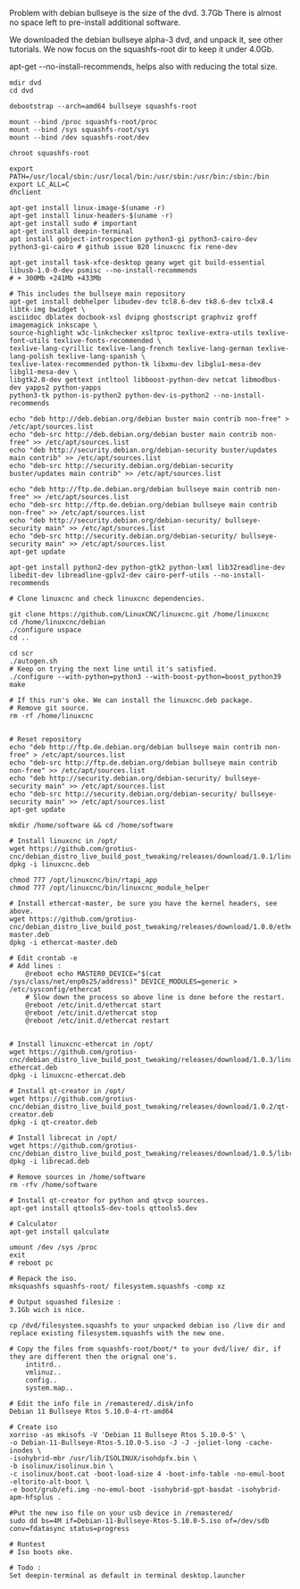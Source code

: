     
Problem with debian bullseye is the size of the dvd. 3.7Gb
There is almost no space left to pre-install additional software.

We downloaded the debian bullseye alpha-3 dvd, and unpack it, see other tutorials.
We now focus on the squashfs-root dir to keep it under 4.0Gb.

apt-get <name> --no-install-recommends, helps also with reducing the total size.
    
    mdir dvd
    cd dvd
  
    debootstrap --arch=amd64 bullseye squashfs-root
    
    mount --bind /proc squashfs-root/proc
    mount --bind /sys squashfs-root/sys
    mount --bind /dev squashfs-root/dev
    
    chroot squashfs-root

    export PATH=/usr/local/sbin:/usr/local/bin:/usr/sbin:/usr/bin:/sbin:/bin
    export LC_ALL=C
    dhclient

    apt-get install linux-image-$(uname -r)
    apt-get install linux-headers-$(uname -r)
    apt-get install sudo # important
    apt-get install deepin-terminal 
    apt install gobject-introspection python3-gi python3-cairo-dev python3-gi-cairo # github issue 820 linuxcnc fix rene-dev
    
    apt-get install task-xfce-desktop geany wget git build-essential libusb-1.0-0-dev psmisc --no-install-recommends
    # + 300Mb +241Mb +433Mb
    
    # This includes the bullseye main repository
    apt-get install debhelper libudev-dev tcl8.6-dev tk8.6-dev tclx8.4 libtk-img bwidget \
    asciidoc dblatex docbook-xsl dvipng ghostscript graphviz groff imagemagick inkscape \
    source-highlight w3c-linkchecker xsltproc texlive-extra-utils texlive-font-utils texlive-fonts-recommended \
    texlive-lang-cyrillic texlive-lang-french texlive-lang-german texlive-lang-polish texlive-lang-spanish \
    texlive-latex-recommended python-tk libxmu-dev libglu1-mesa-dev libgl1-mesa-dev \
    libgtk2.0-dev gettext intltool libboost-python-dev netcat libmodbus-dev yapps2 python-yapps 
    python3-tk python-is-python2 python-dev-is-python2 --no-install-recommends

    echo "deb http://deb.debian.org/debian buster main contrib non-free" > /etc/apt/sources.list
    echo "deb-src http://deb.debian.org/debian buster main contrib non-free" >> /etc/apt/sources.list
    echo "deb http://security.debian.org/debian-security buster/updates main contrib" >> /etc/apt/sources.list
    echo "deb-src http://security.debian.org/debian-security buster/updates main contrib" >> /etc/apt/sources.list

    echo "deb http://ftp.de.debian.org/debian bullseye main contrib non-free" >> /etc/apt/sources.list
    echo "deb-src http://ftp.de.debian.org/debian bullseye main contrib non-free" >> /etc/apt/sources.list
    echo "deb http://security.debian.org/debian-security/ bullseye-security main" >> /etc/apt/sources.list
    echo "deb-src http://security.debian.org/debian-security/ bullseye-security main" >> /etc/apt/sources.list
    apt-get update

    apt-get install python2-dev python-gtk2 python-lxml lib32readline-dev libedit-dev libreadline-gplv2-dev cairo-perf-utils --no-install-recommends

    # Clone linuxcnc and check linuxcnc dependencies.
    
    git clone https://github.com/LinuxCNC/linuxcnc.git /home/linuxcnc
    cd /home/linuxcnc/debian
    ./configure uspace
    cd ..
    
    cd scr
    ./autogen.sh
    # Keep on trying the next line until it's satisfied.
    ./configure --with-python=python3 --with-boost-python=boost_python39 
    make
    
    # If this run's oke. We can install the linuxcnc.deb package.
    # Remove git source.
    rm -rf /home/linuxcnc
    
    
    # Reset repository
    echo "deb http://ftp.de.debian.org/debian bullseye main contrib non-free" > /etc/apt/sources.list
    echo "deb-src http://ftp.de.debian.org/debian bullseye main contrib non-free" >> /etc/apt/sources.list
    echo "deb http://security.debian.org/debian-security/ bullseye-security main" >> /etc/apt/sources.list
    echo "deb-src http://security.debian.org/debian-security/ bullseye-security main" >> /etc/apt/sources.list
    apt-get update
    
    mkdir /home/software && cd /home/software
    
    # Install linuxcnc in /opt/
    wget https://github.com/grotius-cnc/debian_distro_live_build_post_tweaking/releases/download/1.0.1/linuxcnc.deb
    dpkg -i linuxcnc.deb
    
    chmod 777 /opt/linuxcnc/bin/rtapi_app
    chmod 777 /opt/linuxcnc/bin/linuxcnc_module_helper
    
    # Install ethercat-master, be sure you have the kernel headers, see above.
    wget https://github.com/grotius-cnc/debian_distro_live_build_post_tweaking/releases/download/1.0.0/ethercat-master.deb
    dpkg -i ethercat-master.deb
    
    # Edit crontab -e
    # Add lines :
        @reboot echo MASTER0_DEVICE="$(cat /sys/class/net/enp0s25/address)" DEVICE_MODULES=generic > /etc/sysconfig/ethercat 
        # Slow down the process so above line is done before the restart. 
        @reboot /etc/init.d/ethercat start
        @reboot /etc/init.d/ethercat stop
        @reboot /etc/init.d/ethercat restart
    
    
    # Install linuxcnc-ethercat in /opt/
    wget https://github.com/grotius-cnc/debian_distro_live_build_post_tweaking/releases/download/1.0.3/linuxcnc-ethercat.deb
    dpkg -i linuxcnc-ethercat.deb
    
    # Install qt-creator in /opt/
    wget https://github.com/grotius-cnc/debian_distro_live_build_post_tweaking/releases/download/1.0.2/qt-creator.deb
    dpkg -i qt-creator.deb
    
    # Install librecat in /opt/
    wget https://github.com/grotius-cnc/debian_distro_live_build_post_tweaking/releases/download/1.0.5/librecad.deb
    dpkg -i librecad.deb
    
    # Remove sources in /home/software
    rm -rfv /home/software
    
    # Install qt-creator for python and qtvcp sources.
    apt-get install qttools5-dev-tools qttools5.dev
    
    # Calculator
    apt-get install qalculate
    
    umount /dev /sys /proc 
    exit
    # reboot pc
    
    # Repack the iso.
    mksquashfs squashfs-root/ filesystem.squashfs -comp xz
    
    # Output squashed filesize :
    3.1Gb wich is nice.
    
    cp /dvd/filesystem.squashfs to your unpacked debian iso /live dir and replace existing filesystem.squashfs with the new one.
    
    # Copy the files from squashfs-root/boot/* to your dvd/live/ dir, if they are different then the orignal one's.
        intitrd..
        vmlinuz..
        config..
        system.map..
    
    # Edit the info file in /remastered/.disk/info
    Debian 11 Bullseye Rtos 5.10.0-4-rt-amd64
    
    # Create iso 
    xorriso -as mkisofs -V 'Debian 11 Bullseye Rtos 5.10.0-5' \
    -o Debian-11-Bullseye-Rtos-5.10.0-5.iso -J -J -joliet-long -cache-inodes \
    -isohybrid-mbr /usr/lib/ISOLINUX/isohdpfx.bin \
    -b isolinux/isolinux.bin \
    -c isolinux/boot.cat -boot-load-size 4 -boot-info-table -no-emul-boot -eltorito-alt-boot \
    -e boot/grub/efi.img -no-emul-boot -isohybrid-gpt-basdat -isohybrid-apm-hfsplus .

    #Put the new iso file on your usb device in /remastered/
    sudo dd bs=4M if=Debian-11-Bullseye-Rtos-5.10.0-5.iso of=/dev/sdb conv=fdatasync status=progress

    # Runtest
    # Iso boots oke.
    
    # Todo :
    Set deepin-terminal as default in terminal desktop.launcher
    
    
    
    
    
    
    
    
    
    
